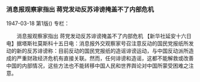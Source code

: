 ### 消息报观察家指出  蒋党发动反苏诽谤掩盖不了内部危机

1947-03-18
第1版()
专栏：

　　消息报观察家指出
    蒋党发动反苏诽谤掩盖不了内部危机
    【新华社延安十六日电】据塔斯社莫斯科十五日电：消息报外交观察家号召注意反动的国民党报纸所发动的新的反苏诽谤称：目前反动的国民党报纸的造谣诽谤运动，与中国反动派所造成的严重财政经济危机有直接关联。然而，任何诽谤和造谣，这都不能解救或改善中国的内部情况，这些方法也不能转移中国人民和世界舆论对中国所蒙受困难之注意。
